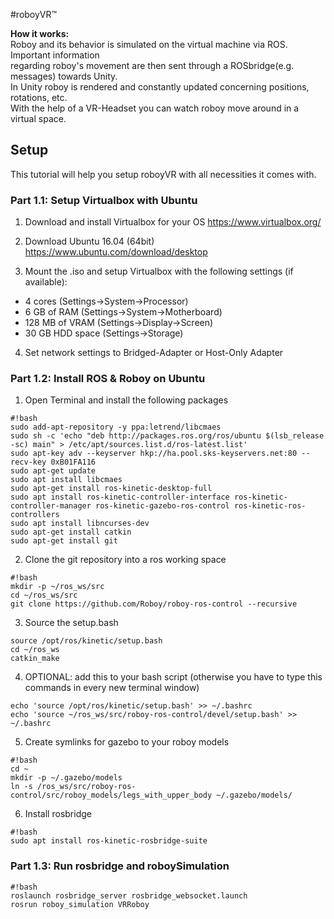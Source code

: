 #roboyVR™


**How it works:**  
Roboy and its behavior is simulated on the virtual machine via ROS. Important information  
regarding roboy's movement are then sent through a ROSbridge(e.g. messages) towards Unity.  
In Unity roboy is rendered and constantly updated concerning positions, rotations, etc.  
With the help of a VR-Headset you can watch roboy move around in a virtual space.

## Setup
This tutorial will help you setup roboyVR with all necessities it comes with.  

### Part 1.1: Setup Virtualbox with Ubuntu

1) Download and install Virtualbox for your OS https://www.virtualbox.org/

2) Download Ubuntu 16.04 (64bit) https://www.ubuntu.com/download/desktop

3) Mount the .iso and setup Virtualbox with the following settings (if available):

* 4 cores (Settings->System->Processor)
* 6 GB of RAM (Settings->System->Motherboard)
* 128 MB of VRAM (Settings->Display->Screen)
* 30 GB HDD space (Settings->Storage)

4) Set network settings to Bridged-Adapter or Host-Only Adapter  


### Part 1.2: Install ROS & Roboy on Ubuntu

1) Open Terminal and install the following packages

```
#!bash
sudo add-apt-repository -y ppa:letrend/libcmaes
sudo sh -c 'echo "deb http://packages.ros.org/ros/ubuntu $(lsb_release -sc) main" > /etc/apt/sources.list.d/ros-latest.list'
sudo apt-key adv --keyserver hkp://ha.pool.sks-keyservers.net:80 --recv-key 0xB01FA116
sudo apt-get update
sudo apt install libcmaes
sudo apt-get install ros-kinetic-desktop-full
sudo apt install ros-kinetic-controller-interface ros-kinetic-controller-manager ros-kinetic-gazebo-ros-control ros-kinetic-ros-controllers
sudo apt install libncurses-dev
sudo apt-get install catkin
sudo apt-get install git
```

2) Clone the git repository into a ros working space

```
#!bash
mkdir -p ~/ros_ws/src
cd ~/ros_ws/src
git clone https://github.com/Roboy/roboy-ros-control --recursive
```

3) Source the setup.bash

```
source /opt/ros/kinetic/setup.bash
cd ~/ros_ws
catkin_make
```

4) OPTIONAL: add this to your bash script (otherwise you have to type this commands in every new terminal window)

```
echo 'source /opt/ros/kinetic/setup.bash' >> ~/.bashrc
echo 'source ~/ros_ws/src/roboy-ros-control/devel/setup.bash' >> ~/.bashrc
```

5) Create symlinks for gazebo to your roboy models

```
#!bash
cd ~
mkdir -p ~/.gazebo/models
ln -s /ros_ws/src/roboy-ros-control/src/roboy_models/legs_with_upper_body ~/.gazebo/models/
```

6) Install rosbridge

```
#!bash
sudo apt install ros-kinetic-rosbridge-suite
```

### Part 1.3: Run rosbridge and roboySimulation

```
#!bash
roslaunch rosbridge_server rosbridge_websocket.launch
rosrun roboy_simulation VRRoboy
```

